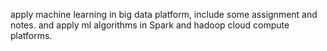 
apply machine learning in big data platform, include some assignment and notes. and apply ml algorithms in Spark and hadoop cloud compute platforms.
